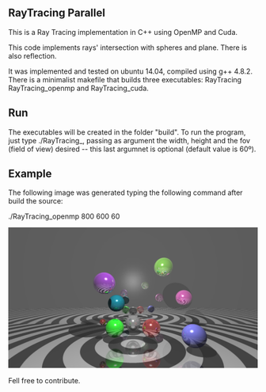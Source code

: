 RayTracing Parallel
-----------------

This is a Ray Tracing implementation in C++ using OpenMP and Cuda.

This code implements rays' intersection with spheres and plane.
There is also reflection.

It was implemented and tested on ubuntu 14.04, compiled using
g++ 4.8.2. There is a minimalist makefile that builds three executables:
RayTracing RayTracing_openmp and RayTracing_cuda.

Run
-----------------
The executables will be created in the folder "build". To run
the program, just type ./RayTracing_<version>, passing as argument the
width, height and the fov (field of view) desired -- this last
argumnet is optional (default value is 60º).

Example
-----------------
The following image was generated typing the
following command after build the source:

./RayTracing_openmp 800 600 60

![RayTracing_Parallel](https://raw.githubusercontent.com/rodrimc/RayTracing_Parallel/master/out.png)

Fell free to contribute.
